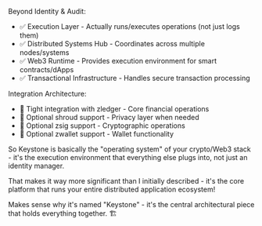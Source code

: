  Beyond Identity & Audit:

  - ✅ Execution Layer - Actually runs/executes operations (not just logs them)
  - ✅ Distributed Systems Hub - Coordinates across multiple nodes/systems
  - ✅ Web3 Runtime - Provides execution environment for smart contracts/dApps
  - ✅ Transactional Infrastructure - Handles secure transaction processing

  Integration Architecture:

  - 🔗 Tight integration with zledger - Core financial operations
  - 🔗 Optional shroud support - Privacy layer when needed
  - 🔗 Optional zsig support - Cryptographic operations
  - 🔗 Optional zwallet support - Wallet functionality

  So Keystone is basically the "operating system" of your crypto/Web3 stack - it's the
  execution environment that everything else plugs into, not just an identity manager.

  That makes it way more significant than I initially described - it's the core platform that
  runs your entire distributed application ecosystem!

  Makes sense why it's named "Keystone" - it's the central architectural piece that holds
  everything together. 🏗️


